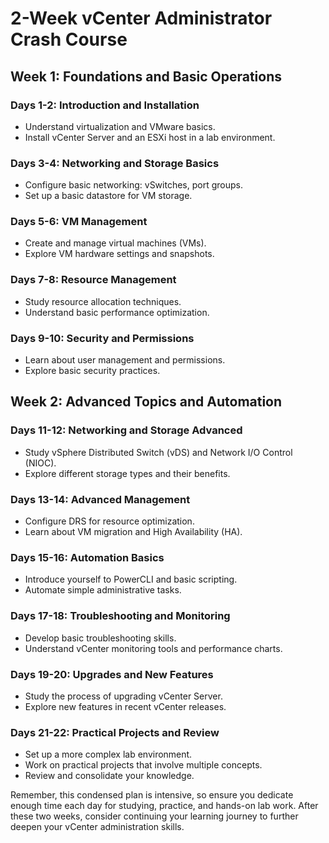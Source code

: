 # 2-Week vCenter Administrator Crash Course

## Week 1: Foundations and Basic Operations

### Days 1-2: Introduction and Installation
- Understand virtualization and VMware basics.
- Install vCenter Server and an ESXi host in a lab environment.

### Days 3-4: Networking and Storage Basics
- Configure basic networking: vSwitches, port groups.
- Set up a basic datastore for VM storage.

### Days 5-6: VM Management
- Create and manage virtual machines (VMs).
- Explore VM hardware settings and snapshots.

### Days 7-8: Resource Management
- Study resource allocation techniques.
- Understand basic performance optimization.

### Days 9-10: Security and Permissions
- Learn about user management and permissions.
- Explore basic security practices.

## Week 2: Advanced Topics and Automation

### Days 11-12: Networking and Storage Advanced
- Study vSphere Distributed Switch (vDS) and Network I/O Control (NIOC).
- Explore different storage types and their benefits.

### Days 13-14: Advanced Management
- Configure DRS for resource optimization.
- Learn about VM migration and High Availability (HA).

### Days 15-16: Automation Basics
- Introduce yourself to PowerCLI and basic scripting.
- Automate simple administrative tasks.

### Days 17-18: Troubleshooting and Monitoring
- Develop basic troubleshooting skills.
- Understand vCenter monitoring tools and performance charts.

### Days 19-20: Upgrades and New Features
- Study the process of upgrading vCenter Server.
- Explore new features in recent vCenter releases.

### Days 21-22: Practical Projects and Review
- Set up a more complex lab environment.
- Work on practical projects that involve multiple concepts.
- Review and consolidate your knowledge.

Remember, this condensed plan is intensive, so ensure you dedicate enough time each day for studying, practice, and hands-on lab work. After these two weeks, consider continuing your learning journey to further deepen your vCenter administration skills.
